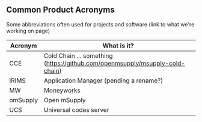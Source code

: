 ## Common Product Acronyms

Some abbreviations often used for projects and software (link to what we're working on page)

|**Acronym**|**What is it?**|
|--|--|
| CCE | Cold Chain ... something (https://github.com/openmsupply/msupply-cold-chain) |
| IRIMS | Application Manager (pending a rename?) |
| MW | Moneyworks |
| omSupply | Open mSupply |
| UCS | Universal codes server |
